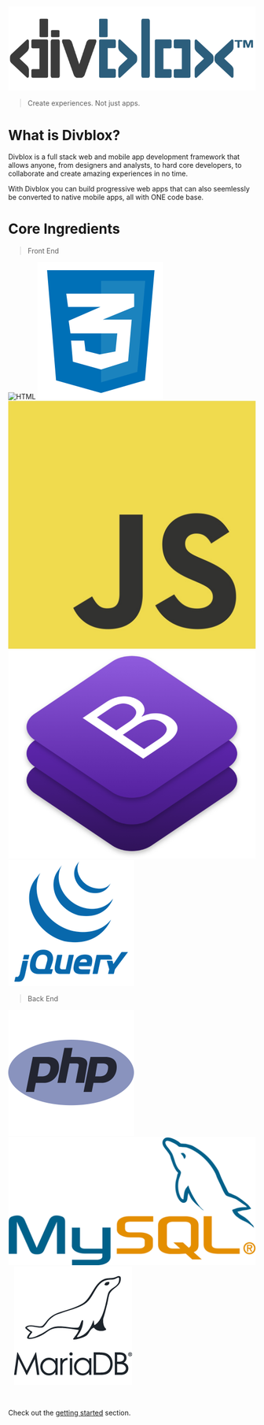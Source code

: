 ![logo](_media/divblox-logo-1.png ":size=200")

> Create experiences. Not just apps.

# What is Divblox?

<p>Divblox is a full stack web and mobile app development framework that allows anyone, from designers and analysts, to hard core developers, to collaborate and create amazing experiences in no time.</p>
<p>With Divblox you can build progressive web apps that can also seemlessly be converted to native mobile apps, all with ONE code base.</p>

# Core Ingredients

> Front End

![HTML](_media/html.ico ":size=100")
![CSS](_media/css.png ":size=85")
![Javascript](_media/js.jpg ":size=88")
![Bootstrap](_media/bootstrap.png ":size=100")
![jquery](_media/jquery.png ":size=85")

> Back End

![PHP](_media/php.png ":size=85")&nbsp;&nbsp;
![MySQL](_media/mysql_logo.png ":size=100") &nbsp;&nbsp;
![MariaDB](_media/mariadb.png ":size=85") &nbsp;&nbsp;

<br/>

Check out the [getting started](getting-started.md) section.

